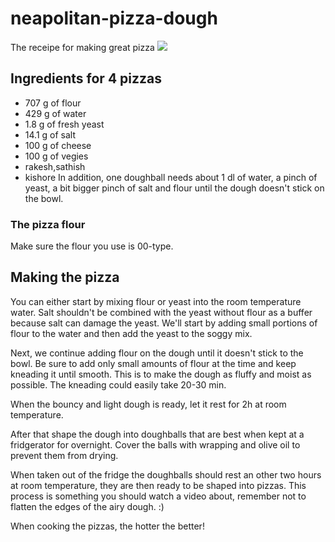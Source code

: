 # neapolitan-pizza-dough
The receipe for making great pizza
![](https://encrypted-tbn0.gstatic.com/images?q=tbn:ANd9GcQ6p_QQUjE6zn1R3n75wEJ73wsy4t348HdBpA&usqp=CAU)

## Ingredients for 4 pizzas
- 707 g of flour
- 429 g of water
- 1.8 g of fresh yeast
- 14.1 g of salt
- 100 g of cheese 
- 100 g of vegies 
- rakesh,sathish
- kishore
In addition, one doughball needs about 1 dl of water, a pinch of yeast, a bit bigger pinch of salt and flour
until the dough doesn't stick on the bowl.
### The pizza flour
Make sure the flour you use is 00-type.
## Making the pizza
You can either start by mixing flour or yeast into the room temperature water. Salt shouldn't be combined with the
yeast without flour as a buffer because salt can damage the yeast.
We'll start by adding small portions of flour to the water and then add the yeast to the soggy mix.

Next, we continue adding flour on the dough until it doesn't stick to the bowl. Be sure to add only small amounts of flour at the
time and keep kneading it until smooth. This is to make the dough as fluffy and moist as possible.
The kneading could easily take 20-30 min. 

When the bouncy and light dough is ready, let it rest for 2h at room temperature. 

After that shape the dough into doughballs that are best when kept at a fridgerator for overnight. Cover the balls with wrapping and olive oil
to prevent them from drying.

When taken out of the fridge the doughballs should rest an other two hours at room temperature, they are then ready
to be shaped into pizzas. This process is something you should watch a video about, remember not to flatten the edges
of the airy dough. :)

When cooking the pizzas, the hotter the better! 
